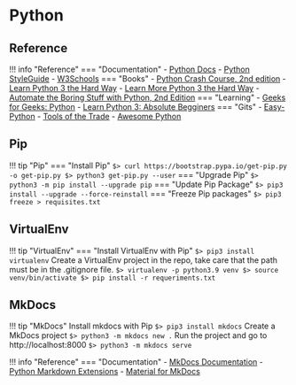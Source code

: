 # Python
## Reference
!!! info "Reference"
    === "Documentation"
    - [Python Docs](https://docs.python.org/)
    - [Python StyleGuide](https://google.github.io/styleguide/pyguide.html)
    - [W3Schools](https://www.w3schools.com/python/default.asp)
    === "Books"
    - [Python Crash Course, 2nd edition](https://nostarch.com/pythoncrashcourse2e)
    - [Learn Python 3 the Hard Way](https://dl.acm.org/doi/book/10.5555/3164654)
    - [Learn More Python 3 the Hard Way](https://dl.acm.org/doi/book/10.5555/3176168)
    - [Automate the Boring Stuff with Python, 2nd Edition](https://nostarch.com/automatestuff2)
    === "Learning"
    - [Geeks for Geeks: Python](https://www.geeksforgeeks.org/python-programming-language)
    - [Learn Python 3: Absolute Begginers](https://www.tutorialspoint.com/python3/index.htm)
    === "Gits"
    - [Easy-Python](https://easy-python.readthedocs.io)
    - [Tools of the Trade](https://github.com/cjbarber/ToolsOfTheTrade)
    - [Awesome Python](https://github.com/vinta/awesome-python)

## Pip
!!! tip "Pip"
    === "Install Pip"
    ```
    $> curl https://bootstrap.pypa.io/get-pip.py -o get-pip.py
    $> python3 get-pip.py --user
    ```
    === "Upgrade Pip"
    ```
    $> python3 -m pip install --upgrade pip
    ```
    === "Update Pip Package"
    ```
    $> pip3 install --upgrade --force-reinstall
    ```
    === "Freeze Pip packages"
    ```
    $> pip3 freeze > requisites.txt
    ```

## VirtualEnv
!!! tip "VirtualEnv"
    === "Install VirtualEnv with Pip"
    ```
    $> pip3 install virtualenv
    ```
    Create a VirtualEnv project in the repo, take care that the path must be in the .gitignore file.
    ```
    $> virtualenv -p python3.9 venv
    $> source venv/bin/activate
    $> pip install -r requeriments.txt
    ```

## MkDocs
!!! tip "MkDocs"
    Install mkdocs with Pip
    ```
    $> pip3 install mkdocs
    ```
    Create a MkDocs project
    ```
    $> python3 -m mkdocs new .
    ```
    Run the project and go to http://localhost:8000
    ```
    $> python3 -m mkdocs serve
    ```

!!! info "Reference"
    === "Documentation"
    - [MkDocs Documentation](https://www.mkdocs.org/)
    - [Python Markdown Extensions](https://python-markdown.github.io/extensions)
    - [Material for MkDocs](https://squidfunk.github.io/mkdocs-material)
